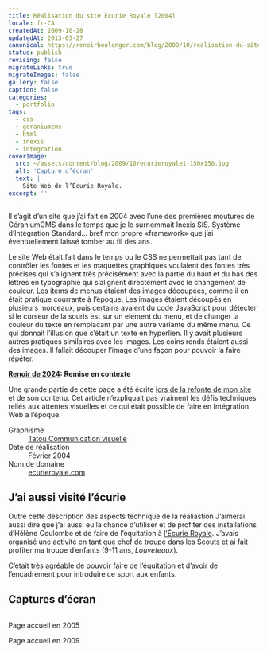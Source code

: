 ```yaml
---
title: Réalisation du site Écurie Royale [2004]
locale: fr-CA
createdAt: 2009-10-28
updatedAt: 2013-03-27
canonical: https://renoirboulanger.com/blog/2009/10/realisation-du-site-ecurie-royale/
status: publish
revising: false
migrateLinks: true
migrateImages: false
gallery: false
caption: false
categories:
  - portfolio
tags:
  - css
  - geraniumcms
  - html
  - inexis
  - integration
coverImage:
  src: ~/assets/content/blog/2009/10/ecurieroyale1-150x150.jpg
  alt: 'Capture d’écran'
  text: |
    Site Web de l’Écurie Royale.
excerpt: ''
---
```


Il s’agit d’un site que j’ai fait en 2004 avec l’une des premières moutures de
GéraniumCMS dans le temps que je le surnommait Inexis SiS. Système d’Intégration
Standard... bref mon propre «<span lang="en">framework</span>» que j’ai
éventuellement laissé tomber au fil des ans.

<!--more-->

Le site Web était fait dans le temps ou le CSS ne permettait pas tant de
contrôler les fontes et les maquettes graphiques voulaient des fontes très
précises qui s’alignent très précisément avec la partie du haut et du bas des
lettres en typographie qui s’alignent directement avec le changement de couleur.
Les items de menus étaient des images découpées, comme il en était pratique
courrante à l’époque. Les images étaient découpés en plusieurs morceaux, puis
certains avaient du code JavaScript pour détecter si le curseur de la souris est
sur un element du menu, et de changer la couleur du texte en remplacant par une
autre variante du même menu. Ce qui donnait l’illusion que c’était un texte en
hyperlien. Il y avait plusieurs autres pratiques similaires avec les images. Les
coins ronds étaient aussi des images. Il fallait découper l’image d’une façon
pour pouvoir la faire répéter.

<!--#TODO-inline-edit Renoir de 2024-->
<rb-notice-box variant="info" class="my-5" date="2024-10-07">
  <strong slot="header">

[Renoir de <time datetime="2024-10">2024</time>](/blog/2024/10/refonte-majeure-de-mon-site-web): Remise en contexte

  </strong>

Une grande partie de cette page a été écrite
[lors de la refonte de mon site](/blog/2024/10/refonte-majeure-de-mon-site-web)
et de son contenu. Cet article n’expliquait pas vraiment les défis techniques
reliés aux attentes visuelles et ce qui était possible de faire en Intégration
Web a l’époque.

</rb-notice-box>

<dl>
  <dt>Graphisme</dt>
    <dd><a href="https://www.tatou.ca/">Tatou Communication visuelle</a></dd>
  <dt>Date de réalisation</dt>
    <dd><time datetime="2004-02">Février 2004</time></dd>
  <dt>Nom de domaine</dt>
    <dd><a href="https://www.ecurieroyale.com/">ecurieroyale.com</a></dd>
</dl>

## J’ai aussi visité l’écurie

Outre cette description des aspects technique de la réaliastion J’aimerai aussi
dire que j’ai aussi eu la chance d’utiliser et de profiter des installations
d’Hélène Coulombe et de faire de l’équitation à
<a href="https://www.ecurieroyale.com/">l’Écurie Royale</a>. J’avais organisé une
activité en tant que chef de troupe dans les Scouts et ai fait profiter ma
troupe d’enfants (9-11 ans, _Louveteaux_).

C’était très agréable de pouvoir faire de l’équitation et d’avoir de
l’encadrement pour introduire ce sport aux enfants.

## Captures d’écran

<div style="overflow:hidden;clear:both" class="thumbnails gallery flex flex-row flex-wrap">
<app-image class="w-1/3" src="~/assets/content/blog/2009/10/ecurieroyale_192068263_3110890177_b.jpg" alt="" figcaption=" ">

Page accueil en 2005

</app-image>
<app-image class="w-1/3" src="~/assets/content/blog/2009/10/ecurieroyale_4052003364_327fc6da48_c.jpg" alt="" figcaption=" ">

Page accueil en 2009

</app-image>
</div>
